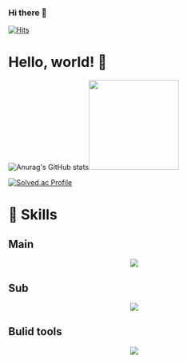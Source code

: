 ### Hi there 👋

[![Hits](https://hits.seeyoufarm.com/api/count/incr/badge.svg?url=https%3A%2F%2Fgithub.com%2Fcastlehyeon&count_bg=%2379C83D&title_bg=%23555555&icon=&icon_color=%23E7E7E7&title=hits&edge_flat=false)](https://hits.seeyoufarm.com)

# Hello, world! :gift_heart:

![Anurag's GitHub stats](https://github-readme-stats.vercel.app/api?username=castlehyeon&show_icons=true&theme=buefy)<img src="![image](https://github.com/castlehyeon/castlehyeon/assets/53210680/d884ae8d-9099-4faa-9cc0-cbc017424b91)
" width="180"/>

[![Solved.ac Profile](http://mazassumnida.wtf/api/generate_badge?boj=qnftktls118)](https://solved.ac/vgg789)
 
# :muscle: Skills
## Main
<p align="center">
  <a href="https://skillicons.dev">
    <img src="https://skillicons.dev/icons?i=git,aws,html,css,js,gradle,maven,hibernate,java,jquery,linux,md,mysql,postman,react,spring" />
  </a>
</p>

## Sub
<p align="center">
  <a href="https://skillicons.dev">
    <img src="https://skillicons.dev/icons?i=django,figma,linux,nodejs,netlify,materialui,postman,py,tailwind,docker,vim" />
  </a>
</p>

## Bulid tools
<p align="center">
  <a href="https://skillicons.dev">
    <img src="https://skillicons.dev/icons?i=idea,eclipse,vscode" />
  </a>
</p>
